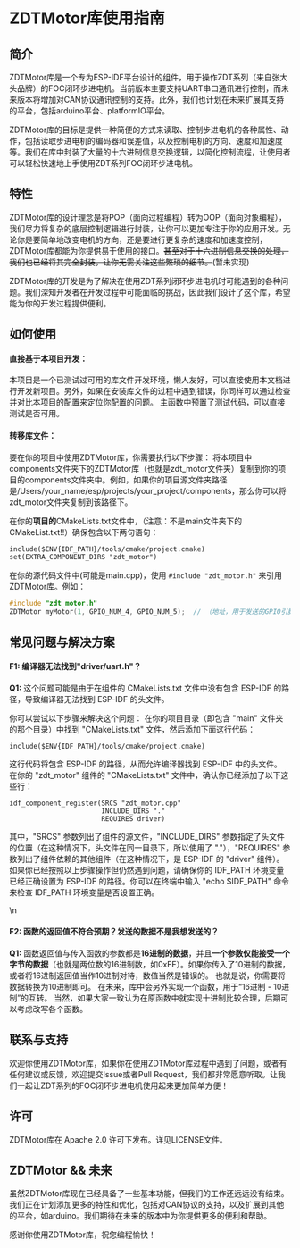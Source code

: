 # ZDTMotor库使用指南

## 简介

ZDTMotor库是一个专为ESP-IDF平台设计的组件，用于操作ZDT系列（来自张大头品牌）的FOC闭环步进电机。当前版本主要支持UART串口通讯进行控制，而未来版本将增加对CAN协议通讯控制的支持。此外，我们也计划在未来扩展其支持的平台，包括arduino平台、platformIO平台。

ZDTMotor库的目标是提供一种简便的方式来读取、控制步进电机的各种属性、动作，包括读取步进电机的编码器和误差值，以及控制电机的方向、速度和加速度等。我们在库中封装了大量的十六进制信息交换逻辑，以简化控制流程，让使用者可以轻松快速地上手使用ZDT系列FOC闭环步进电机。

## 特性
ZDTMotor库的设计理念是将POP（面向过程编程）转为OOP（面向对象编程），我们尽力将复杂的底层控制逻辑进行封装，让你可以更加专注于你的应用开发。无论你是要简单地改变电机的方向，还是要进行更复杂的速度和加速度控制，ZDTMotor库都能为你提供易于使用的接口。~~甚至对于十六进制信息交换的处理，我们也已经将其完全封装，让你无需关注这些繁琐的细节。~~(暂未实现)

ZDTMotor库的开发是为了解决在使用ZDT系列闭环步进电机时可能遇到的各种问题。我们深知开发者在开发过程中可能面临的挑战，因此我们设计了这个库，希望能为你的开发过程提供便利。

## 如何使用

#### 直接基于本项目开发：
本项目是一个已测试过可用的库文件开发环境，懒人友好，可以直接使用本文档进行开发新项目。另外，如果在安装库文件的过程中遇到错误，你同样可以通过检查并对比本项目的配置来定位你配置的问题。
主函数中预置了测试代码，可以直接测试是否可用。


#### 转移库文件：
要在你的项目中使用ZDTMotor库，你需要执行以下步骤：
将本项目中components文件夹下的ZDTMotor库（也就是zdt_motor文件夹）复制到你的项目的components文件夹中。例如，如果你的项目源文件夹路径是/Users/your_name/esp/projects/your_project/components，那么你可以将zdt_motor文件夹复制到该路径下。


在你的**项目的**CMakeLists.txt文件中，（注意：不是main文件夹下的CMakeList.txt!!）确保包含以下两句语句：

```CMakeList.txt
include($ENV{IDF_PATH}/tools/cmake/project.cmake)
set(EXTRA_COMPONENT_DIRS "zdt_motor")
```

在你的源代码文件中(可能是main.cpp)，使用 ` #include "zdt_motor.h" ` 来引用ZDTMotor库。例如：

```cpp
#include "zdt_motor.h"
ZDTMotor myMotor(1, GPIO_NUM_4, GPIO_NUM_5);  // （地址，用于发送的GPIO引脚号，用于接收的GPIO引脚号）
```

## 常见问题与解决方案

#### **F1:** 编译器无法找到"driver/uart.h"？

**Q1:** 这个问题可能是由于在组件的 CMakeLists.txt 文件中没有包含 ESP-IDF 的路径，导致编译器无法找到 ESP-IDF 的头文件。

你可以尝试以下步骤来解决这个问题：
在你的项目目录（即包含 "main" 文件夹的那个目录）中找到 "CMakeLists.txt" 文件，然后添加下面这行代码：
```
include($ENV{IDF_PATH}/tools/cmake/project.cmake)
```
这行代码将包含 ESP-IDF 的路径，从而允许编译器找到 ESP-IDF 中的头文件。
在你的 "zdt_motor" 组件的 "CMakeLists.txt" 文件中，确认你已经添加了以下这些行：
```
idf_component_register(SRCS "zdt_motor.cpp"
                       INCLUDE_DIRS "."
                       REQUIRES driver)
```
其中，"SRCS" 参数列出了组件的源文件，"INCLUDE_DIRS" 参数指定了头文件的位置（在这种情况下，头文件在同一目录下，所以使用了 "."），"REQUIRES" 参数列出了组件依赖的其他组件（在这种情况下，是 ESP-IDF 的 "driver" 组件）。
如果你已经按照以上步骤操作但仍然遇到问题，请确保你的 IDF_PATH 环境变量已经正确设置为 ESP-IDF 的路径。你可以在终端中输入 "echo $IDF_PATH" 命令来检查 IDF_PATH 环境变量是否设置正确。

\n
#### **F2:** 函数的返回值不符合预期？发送的数据不是我想发送的？
**Q1:** 函数返回值与传入函数的参数都是**16进制的数据**，并且**一个参数仅能接受一个字节的数据**（也就是两位数的16进制数，如0xFF）。如果你传入了10进制的数据，或者将16进制返回值当作10进制对待，数值当然是错误的。
也就是说，你需要将数据转换为10进制即可。
在未来，库中会另外实现一个函数，用于“16进制 - 10进制”的互转。
当然，如果大家一致认为在原函数中就实现十进制比较合理，后期可以考虑改写各个函数。

## 联系与支持

欢迎你使用ZDTMotor库，如果你在使用ZDTMotor库过程中遇到了问题，或者有任何建议或反馈，欢迎提交Issue或者Pull Request，我们都非常愿意听取。让我们一起让ZDT系列的FOC闭环步进电机使用起来更加简单方便！

## 许可

ZDTMotor库在 Apache 2.0 许可下发布。详见LICENSE文件。

## ZDTMotor && 未来
虽然ZDTMotor库现在已经具备了一些基本功能，但我们的工作还远远没有结束。我们正在计划添加更多的特性和优化，包括对CAN协议的支持，以及扩展到其他的平台，如arduino。我们期待在未来的版本中为你提供更多的便利和帮助。

感谢你使用ZDTMotor库，祝您编程愉快！